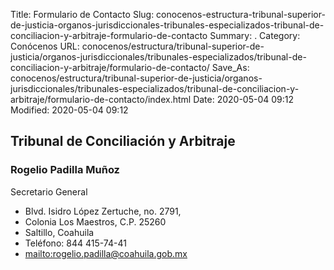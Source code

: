 Title: Formulario de Contacto
Slug: conocenos-estructura-tribunal-superior-de-justicia-organos-jurisdiccionales-tribunales-especializados-tribunal-de-conciliacion-y-arbitraje-formulario-de-contacto
Summary: .
Category: Conócenos
URL: conocenos/estructura/tribunal-superior-de-justicia/organos-jurisdiccionales/tribunales-especializados/tribunal-de-conciliacion-y-arbitraje/formulario-de-contacto/
Save_As: conocenos/estructura/tribunal-superior-de-justicia/organos-jurisdiccionales/tribunales-especializados/tribunal-de-conciliacion-y-arbitraje/formulario-de-contacto/index.html
Date: 2020-05-04 09:12
Modified: 2020-05-04 09:12


## Tribunal de Conciliación y Arbitraje

### Rogelio Padilla Muñoz

Secretario General

- Blvd. Isidro López Zertuche,  no. 2791,
- Colonia Los Maestros, C.P. 25260
- Saltillo, Coahuila
- Teléfono: 844 415-74-41
- <mailto:rogelio.padilla@coahuila.gob.mx>





